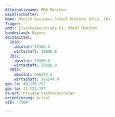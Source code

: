 ```yaml
---
Alternativname: MBS München
Gesellschafter: ''
Name: Munich Business School München (Priv. FH)
Träger: ''
addi: Elsenheimerstraße 61, 80687 München
bundesland: Bayern
drittmittel:
  2010:
    absolut: 38900.0
    wirtschaft: 38900.0
  2011:
    absolut: 29086.0
    wirtschaft: 29086.0
  2012:
    absolut: 166244.0
    wirtschaft: 166244.0
gps-la: 48.136.252
gps-lo: 11.524.397
hs-art: Private Fachhochschulen
orientierung: privat
uID: '7580'

---
```


